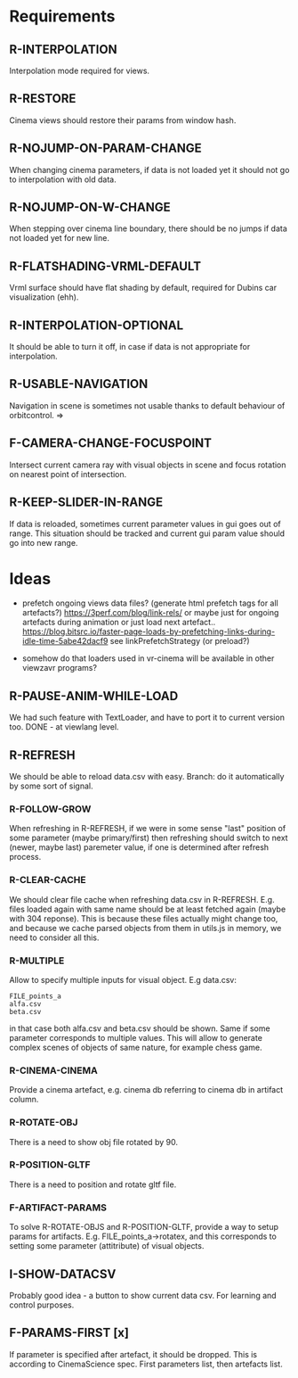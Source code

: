 # Requirements

## R-INTERPOLATION
Interpolation mode required for views.

## R-RESTORE
Cinema views should restore their params from window hash.

## R-NOJUMP-ON-PARAM-CHANGE
When changing cinema parameters, if data is not loaded yet it should not go to 
interpolation with old data.

## R-NOJUMP-ON-W-CHANGE
When stepping over cinema line boundary, there should be no jumps if data not loaded yet
for new line.

## R-FLATSHADING-VRML-DEFAULT
Vrml surface should have flat shading by default, required for Dubins car visualization (ehh).

## R-INTERPOLATION-OPTIONAL
It should be able to turn it off, in case if data is not appropriate for interpolation.

## R-USABLE-NAVIGATION
Navigation in scene is sometimes not usable thanks to default behaviour of orbitcontrol.
=>
## F-CAMERA-CHANGE-FOCUSPOINT
Intersect current camera ray with visual objects in scene and focus rotation on nearest point of intersection.

## R-KEEP-SLIDER-IN-RANGE
If data is reloaded, sometimes current parameter values in gui goes out of range.
This situation should be tracked and current gui param value should go into new range.

# Ideas

* prefetch ongoing views data files?
(generate html prefetch tags for all artefacts?)
https://3perf.com/blog/link-rels/
or maybe just for ongoing artefacts during animation
or just load next artefact..
https://blog.bitsrc.io/faster-page-loads-by-prefetching-links-during-idle-time-5abe42dacf9
see linkPrefetchStrategy (or preload?)

* somehow do that loaders used in vr-cinema will be available in other viewzavr programs?

## R-PAUSE-ANIM-WHILE-LOAD
We had such feature with TextLoader, and have to port it to current version too.
DONE - at viewlang level.

## R-REFRESH
We should be able to reload data.csv with easy.
Branch: do it automatically by some sort of signal.

### R-FOLLOW-GROW
When refreshing in R-REFRESH, if we were in some sense "last" position of some parameter (maybe primary/first)
then refreshing should switch to next (newer, maybe last) paremeter value, if one is determined after refresh process.

### R-CLEAR-CACHE
We should clear file cache when refreshing data.csv in R-REFRESH. E.g. files loaded again with same name should
be at least fetched again (maybe with 304 reponse). This is because these files actually might change too,
and because we cache parsed objects from them in utils.js in memory, we need to consider all this.

### R-MULTIPLE
Allow to specify multiple inputs for visual object. E.g data.csv:
```
FILE_points_a
alfa.csv
beta.csv
```
in that case both alfa.csv and beta.csv should be shown. Same if some parameter corresponds to multiple values.
This will allow to generate complex scenes of objects of same nature, for example chess game.

### R-CINEMA-CINEMA
Provide a cinema artefact, e.g. cinema db referring to cinema db in artifact column.

### R-ROTATE-OBJ
There is a need to show obj file rotated by 90.
### R-POSITION-GLTF
There is a need to position and rotate gltf file.
### F-ARTIFACT-PARAMS
To solve R-ROTATE-OBJS and R-POSITION-GLTF, provide a way to setup params for artifacts. 
E.g. FILE_points_a->rotatex, and this corresponds to setting some parameter (attitribute) of visual objects.

## I-SHOW-DATACSV
Probably good idea - a button to show current data csv. For learning and control purposes.

## F-PARAMS-FIRST [x]
If parameter is specified after artefact, it should be dropped. This is according to CinemaScience spec.
First parameters list, then artefacts list.